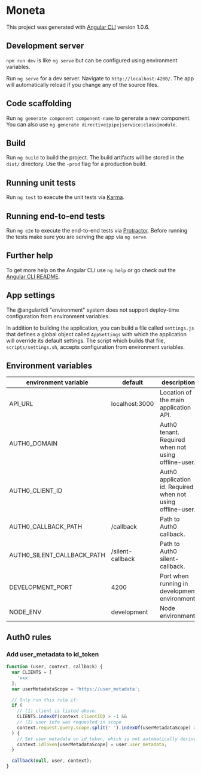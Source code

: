 # Moneta

This project was generated with [Angular CLI](https://github.com/angular/angular-cli) version 1.0.6.

## Development server

`npm run dev` is like `ng serve` but can be configured using environment variables.

Run `ng serve` for a dev server. Navigate to `http://localhost:4200/`. The app will automatically reload if you change any of the source files.

## Code scaffolding

Run `ng generate component component-name` to generate a new component. You can also use `ng generate directive|pipe|service|class|module`.

## Build

Run `ng build` to build the project. The build artifacts will be stored in the `dist/` directory. Use the `-prod` flag for a production build.

## Running unit tests

Run `ng test` to execute the unit tests via [Karma](https://karma-runner.github.io).

## Running end-to-end tests

Run `ng e2e` to execute the end-to-end tests via [Protractor](http://www.protractortest.org/).
Before running the tests make sure you are serving the app via `ng serve`.

## Further help

To get more help on the Angular CLI use `ng help` or go check out the [Angular CLI README](https://github.com/angular/angular-cli/blob/master/README.md).

## App settings

The @angular/cli "environment" system does not support deploy-time configuration from environment variables.

In addition to building the application, you can build a file called `settings.js` that defines a global object called `AppSettings` with which the application will override its default settings. The script which builds that file, `scripts/settings.sh`, accepts configuration from environment variables.

## Environment variables

environment variable       | default          | description
-------------------------- | ---------------- | -----------------------------------------------------------
API_URL                    | localhost:3000   | Location of the main application API.
AUTH0_DOMAIN               |                  | Auth0 tenant. Required when not using offline-user.
AUTH0_CLIENT_ID            |                  | Auth0 application id. Required when not using offline-user.
AUTH0_CALLBACK_PATH        | /callback        | Path to Auth0 callback.
AUTH0_SILENT_CALLBACK_PATH | /silent-callback | Path to Auth0 silent-callback.
DEVELOPMENT_PORT           | 4200             | Port when running in development environment.
NODE_ENV                   | development      | Node environment

## Auth0 rules

### Add user_metadata to id_token

```javascript
function (user, context, callback) {
  var CLIENTS = [
    'xxx'
  ];
  var userMetadataScope = 'https://user_metadata';

  // Only run this rule if:
  if (
    // (1) client is listed above.
    CLIENTS.indexOf(context.clientID) > -1 &&
    // (2) user info was requested in scope
    context.request.query.scope.split(' ').indexOf(userMetadataScope) > -1
  ) {
    // Set user_metadata on id_token, which is not automatically derived from user object!
    context.idToken[userMetadataScope] = user.user_metadata;
  }

  callback(null, user, context);
}
```
